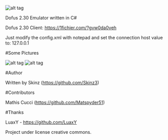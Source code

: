 ![alt tag](http://image.noelshack.com/fichiers/2015/52/1450734679-logosymbioz.png)

Dofus 2.30 Emulator written in C#


Dofus 2.30 Client: https://1fichier.com/?gvw0da0veh

Just modify the config.xml with notepad and set the connection host value to: 127.0.0.1


#Some Pictures

![alt tag](http://image.noelshack.com/fichiers/2016/15/1460897223-dungeonpartyfinder.png)
![alt tag](http://image.noelshack.com/fichiers/2016/15/1460897227-eliotropes.png)

#Author

Written by Skinz (https://github.com/Skinz3)

#Contributors

Mathis Cucci (https://github.com/Matspyder51)

#Thanks

LuaxY - https://github.com/LuaxY

Project under license creative commons.

